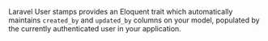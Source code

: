 Laravel User stamps provides an Eloquent trait which automatically maintains `created_by` and `updated_by` columns on your model, populated by the currently authenticated user in your application.
